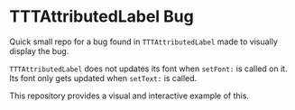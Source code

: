 TTTAttributedLabel Bug
=====================

Quick small repo for a bug found in `TTTAttributedLabel` made to visually display the bug.

`TTTAttributedLabel` does not updates its font when `setFont:` is called on it. Its font only gets updated when `setText:` is called.

This repository provides a visual and interactive example of this.
